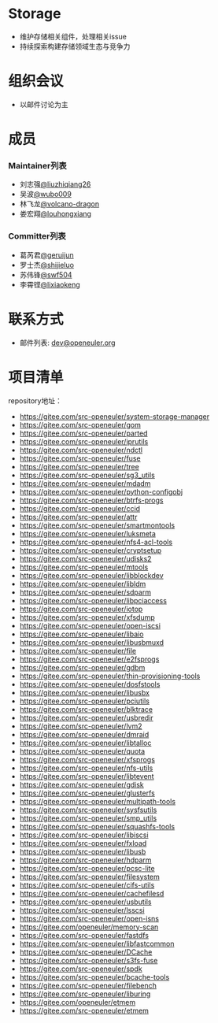 # Storage
- 维护存储相关组件，处理相关issue
- 持续探索构建存储领域生态与竞争力

# 组织会议

- 以邮件讨论为主

# 成员

### Maintainer列表

- 刘志强[@liuzhiqiang26](https://gitee.com/liuzhiqiang26)
- 吴波[@wubo009](https://gitee.com/wubo009)
- 林飞龙[@volcano-dragon](https://gitee.com/volcanodragon)
- 娄宏翔[@louhongxiang](https://gitee.com/louhongxiang)

### Committer列表

- 葛芮君[@geruijun](https://gitee.com/geruijun)
- 罗士杰[@shijieluo](https://gitee.com/shijieluo)
- 苏伟锋[@swf504](https://gitee.com/swf504)
- 李霄铿[@lixiaokeng](https://gitee.com/lixiaokeng)

# 联系方式

- 邮件列表: dev@openeuler.org

# 项目清单

repository地址：

- https://gitee.com/src-openeuler/system-storage-manager
- https://gitee.com/src-openeuler/gom
- https://gitee.com/src-openeuler/parted
- https://gitee.com/src-openeuler/iprutils
- https://gitee.com/src-openeuler/ndctl
- https://gitee.com/src-openeuler/fuse
- https://gitee.com/src-openeuler/tree
- https://gitee.com/src-openeuler/sg3_utils
- https://gitee.com/src-openeuler/mdadm
- https://gitee.com/src-openeuler/python-configobj
- https://gitee.com/src-openeuler/btrfs-progs
- https://gitee.com/src-openeuler/ccid
- https://gitee.com/src-openeuler/attr
- https://gitee.com/src-openeuler/smartmontools
- https://gitee.com/src-openeuler/luksmeta
- https://gitee.com/src-openeuler/nfs4-acl-tools
- https://gitee.com/src-openeuler/cryptsetup
- https://gitee.com/src-openeuler/udisks2
- https://gitee.com/src-openeuler/mtools
- https://gitee.com/src-openeuler/libblockdev
- https://gitee.com/src-openeuler/libldm
- https://gitee.com/src-openeuler/sdparm
- https://gitee.com/src-openeuler/libpciaccess
- https://gitee.com/src-openeuler/iotop
- https://gitee.com/src-openeuler/xfsdump
- https://gitee.com/src-openeuler/open-iscsi
- https://gitee.com/src-openeuler/libaio
- https://gitee.com/src-openeuler/libusbmuxd
- https://gitee.com/src-openeuler/file
- https://gitee.com/src-openeuler/e2fsprogs
- https://gitee.com/src-openeuler/gdbm
- https://gitee.com/src-openeuler/thin-provisioning-tools
- https://gitee.com/src-openeuler/dosfstools
- https://gitee.com/src-openeuler/libusbx
- https://gitee.com/src-openeuler/pciutils
- https://gitee.com/src-openeuler/blktrace
- https://gitee.com/src-openeuler/usbredir
- https://gitee.com/src-openeuler/lvm2
- https://gitee.com/src-openeuler/dmraid
- https://gitee.com/src-openeuler/libtalloc
- https://gitee.com/src-openeuler/quota
- https://gitee.com/src-openeuler/xfsprogs
- https://gitee.com/src-openeuler/nfs-utils
- https://gitee.com/src-openeuler/libtevent
- https://gitee.com/src-openeuler/gdisk
- https://gitee.com/src-openeuler/glusterfs
- https://gitee.com/src-openeuler/multipath-tools
- https://gitee.com/src-openeuler/sysfsutils
- https://gitee.com/src-openeuler/smp_utils
- https://gitee.com/src-openeuler/squashfs-tools
- https://gitee.com/src-openeuler/libiscsi
- https://gitee.com/src-openeuler/fxload
- https://gitee.com/src-openeuler/libusb
- https://gitee.com/src-openeuler/hdparm
- https://gitee.com/src-openeuler/pcsc-lite
- https://gitee.com/src-openeuler/filesystem
- https://gitee.com/src-openeuler/cifs-utils
- https://gitee.com/src-openeuler/cachefilesd
- https://gitee.com/src-openeuler/usbutils
- https://gitee.com/src-openeuler/lsscsi
- https://gitee.com/src-openeuler/open-isns
- https://gitee.com/openeuler/memory-scan
- https://gitee.com/src-openeuler/fastdfs
- https://gitee.com/src-openeuler/libfastcommon
- https://gitee.com/src-openeuler/DCache
- https://gitee.com/src-openeuler/s3fs-fuse
- https://gitee.com/src-openeuler/spdk
- https://gitee.com/src-openeuler/bcache-tools
- https://gitee.com/src-openeuler/filebench
- https://gitee.com/src-openeuler/liburing
- https://gitee.com/openeuler/etmem
- https://gitee.com/src-openeuler/etmem
